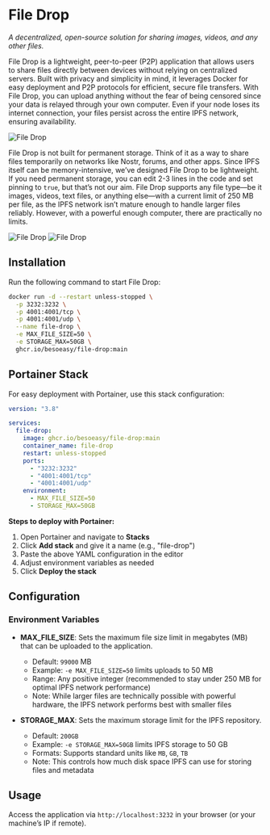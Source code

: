 # File Drop

_A decentralized, open-source solution for sharing images, videos, and any other files._

File Drop is a lightweight, peer-to-peer (P2P) application that allows users to share files directly between devices without relying on centralized servers. Built with privacy and simplicity in mind, it leverages Docker for easy deployment and P2P protocols for efficient, secure file transfers. With File Drop, you can upload anything without the fear of being censored since your data is relayed through your own computer. Even if your node loses its internet connection, your files persist across the entire IPFS network, ensuring availability.

![File Drop](https://github.com/user-attachments/assets/8d427693-8ee4-4c5f-a67c-6c2991c13f27)

File Drop is not built for permanent storage. Think of it as a way to share files temporarily on networks like Nostr, forums, and other apps. Since IPFS itself can be memory-intensive, we’ve designed File Drop to be lightweight. If you need permanent storage, you can edit 2-3 lines in the code and set pinning to `true`, but that’s not our aim. File Drop supports any file type—be it images, videos, text files, or anything else—with a current limit of 250 MB per file, as the IPFS network isn’t mature enough to handle larger files reliably. However, with a powerful enough computer, there are practically no limits.

![File Drop](https://github.com/user-attachments/assets/ff683fd8-d7c0-4378-81d4-a6342890cb86)
![File Drop](https://github.com/user-attachments/assets/0d7c6291-0194-470c-a07c-ef748b39337f)

## Installation

Run the following command to start File Drop:

```bash
docker run -d --restart unless-stopped \
  -p 3232:3232 \
  -p 4001:4001/tcp \
  -p 4001:4001/udp \
  --name file-drop \
  -e MAX_FILE_SIZE=50 \
  -e STORAGE_MAX=50GB \
  ghcr.io/besoeasy/file-drop:main
```

## Portainer Stack

For easy deployment with Portainer, use this stack configuration:

```yaml
version: "3.8"

services:
  file-drop:
    image: ghcr.io/besoeasy/file-drop:main
    container_name: file-drop
    restart: unless-stopped
    ports:
      - "3232:3232"
      - "4001:4001/tcp"
      - "4001:4001/udp"
    environment:
      - MAX_FILE_SIZE=50
      - STORAGE_MAX=50GB
```

**Steps to deploy with Portainer:**

1. Open Portainer and navigate to **Stacks**
2. Click **Add stack** and give it a name (e.g., "file-drop")
3. Paste the above YAML configuration in the editor
4. Adjust environment variables as needed
5. Click **Deploy the stack**

## Configuration

### Environment Variables

- **MAX_FILE_SIZE**: Sets the maximum file size limit in megabytes (MB) that can be uploaded to the application.

  - Default: `99000` MB
  - Example: `-e MAX_FILE_SIZE=50` limits uploads to 50 MB
  - Range: Any positive integer (recommended to stay under 250 MB for optimal IPFS network performance)
  - Note: While larger files are technically possible with powerful hardware, the IPFS network performs best with smaller files

- **STORAGE_MAX**: Sets the maximum storage limit for the IPFS repository.
  - Default: `200GB`
  - Example: `-e STORAGE_MAX=50GB` limits IPFS storage to 50 GB
  - Formats: Supports standard units like `MB`, `GB`, `TB`
  - Note: This controls how much disk space IPFS can use for storing files and metadata

## Usage

Access the application via `http://localhost:3232` in your browser (or your machine’s IP if remote).
